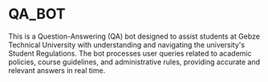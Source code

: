 # QA_BOT
This is a Question-Answering (QA) bot designed to assist students at Gebze Technical University with understanding and navigating the university's Student Regulations. The bot processes user queries related to academic policies, course guidelines, and administrative rules, providing accurate and relevant answers in real time.
